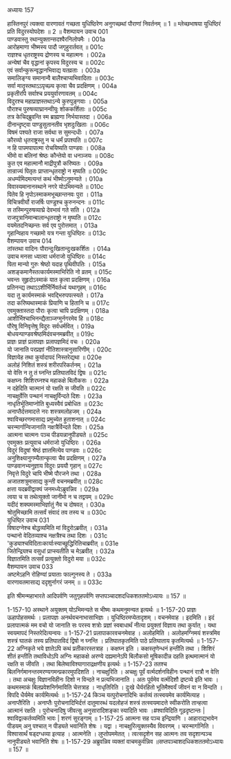 अध्यायः 157

हास्तिनपुरं त्यक्त्वा वारणावतं गच्छता युधिष्ठिरेण अनुगच्छथां पौराणां निवर्तनम् ॥ 1 ॥ म्लेच्छभाषया युधिष्ठिरं प्रति विदुरस्योपदेशः ॥ 2 ॥
वैशम्पायन उवाच 	001  
पाण्डवास्तु रथान्युक्तान्सदश्वैरनिलोपमैः ।	001a  
आरोहमाणा भीष्मस्य पादौ जगृहुरार्तवत् ॥	001c  
राज्ञश्च धृतराष्ट्रस्य द्रोणस्य च महात्मनः ।	002a  
अन्येषां चैव वृद्धानां कृपस्य विदुरस्य च ॥	002c  
एवं सर्वान्कुरून्वृद्धानभिवाद्य यतव्रताः ।	003a  
समालिङ्ग्य समानान्वै बालैश्चाप्यभिवादिताः ॥	003c  
सर्वा मातॄस्तथाऽऽपृच्छ्य कृत्वा चैव प्रदक्षिणम् ।	004a  
प्रकृतीरपि सर्वाश्च प्रययुर्वारणावतम् ॥	004c  
विदुरश्च महाप्राज्ञस्तथाऽन्ये कुरुपुङ्गवाः ।	005a  
पौराश्च पुरुषव्याघ्रानन्वीयुः शोककर्शिताः ॥	005c  
तत्र केचिद्ब्रुवन्ति स्म ब्राह्मणा निर्भयास्तदा ।	006a  
दीनान्दृष्ट्वा पाण्डुसुतानतीव भृशदुःखिताः ॥	006c  
विषमं पश्यते राजा सर्वथा स सुमन्दधीः ।	007a  
कौरव्यो धृतराष्ट्रस्तु न च धर्मं प्रपश्यति ॥	007c  
न हि पापमपापात्मा रोचयिष्यति पाण्डवः ।	008a  
भीमो वा बलिनां श्रेष्ठः कौन्तेयो वा धनञ्जयः ॥	008c  
कुत एव महात्मानौ माद्रीपुत्रौ करिष्यतः ।	009a  
तान्राज्यं पितृतः प्राप्तान्धृतराष्ट्रो न मृष्यति ॥	009c  
अधर्म्यमिदमत्यन्तं कथं भीष्मोऽनुमन्यते ।	010a  
विवास्यमानानस्थाने नगरे योऽभिमन्यते ॥	010c  
पितेव हि नृपोऽस्माकमभूच्छान्तनवः पुरा ।	011a  
विचित्रवीर्यो राजर्षिः पाण्डुश्च कुरुनन्दनः ॥	011c  
स तस्मिन्पुरुषव्याघ्रे देवभावं गते सति ।	012a  
राजपुत्रानिमान्बालान्धृतराष्ट्रो न मृष्यति ॥	012c  
वयमेतदनिच्छन्तः सर्व एव पुरोत्तमात् ।	013a  
गृहान्विहाय गच्छामो यत्र गन्ता युधिष्ठिरः ॥	013c  
वैशम्पायन उवाच 	014  
तांस्तथा वादिनः पौरान्दुःखितान्दुःखकर्शितः ।	014a  
उवाच मनसा ध्यात्वा धर्मराजो युधिष्ठिरः ॥	014c  
पिता मान्यो गुरुः श्रेष्ठो यदाह पृथिवीपतिः ।	015a  
अशङ्कमानैस्तत्कार्यमस्माभिरिति नो व्रतम् ॥	015c  
भवन्तः सुहृदोऽस्माकं यात कृत्वा प्रदक्षिणम् ।	016a  
प्रतिनन्द्य तथाऽऽशीर्भिर्निवर्तध्वं यथागृहम् ॥	016c  
यदा तु कार्यमस्माकं भवद्भिरुपपत्स्यते ।	017a  
तदा करिष्यथास्माकं प्रियाणि च हितानि च ॥	017c  
एवमुक्तास्तदा पौराः कृत्वा चापि प्रदक्षिणम् ।	018a  
आशीर्भिश्चाभिनन्द्यैताञ्जग्मुर्नगरमेव हि ॥	018c  
पौरेषु विनिवृत्तेषु विदुरः सर्वधर्मवित् ।	019a  
बोधयन्पाण्डवश्रेष्ठमिदंवचनमब्रवीत् ॥	019c  
प्राज्ञः प्राज्ञं प्रलापज्ञः प्रलापज्ञमिदं वचः ।	020a  
यो जानाति परप्रज्ञां नीतिशास्त्रानुसारिणीम् ।	020c  
विज्ञायेह तथा कुर्यादापदं निस्तरेद्यथा ॥	020e  
अलोहं निशितं शस्त्रं शरीरपरिकर्तनम् ।	021a  
यो वेत्ति न तु तं घ्नन्ति प्रतिघातविदं द्विषः ॥	021c  
कक्षघ्नः शिशिरघ्नश्च महाकक्षे बिलौकसः ।	022a  
न दहेदिति चात्मानं यो रक्षति स जीवति ॥	022c  
नाचक्षुर्वेत्ति पन्थानं नाचक्षुर्विन्दते दिशः ।	023a  
नाधृतिर्भूतिमाप्नोति बुध्यस्वैवं प्रबोधितः ॥	023c  
अनाप्तैर्दत्तमादत्ते नरः शस्त्रमलोहजम् ।	024a  
श्वाविच्छरणमासाद्य प्रमुच्येत हुताशनात् ॥	024c  
चरन्मार्गान्विजानाति नक्षत्रैर्विन्दते दिशः ।	025a  
आत्मना चात्मनः पञ्च पीडयन्नानुपीड्यते ॥	025c  
एवमुक्तः प्रत्युवाच धर्मराजो युधिष्ठिरः ।	026a  
विदुरं विदुषां श्रेष्ठं ज्ञातमित्येव पाण्डवः ॥	026c  
अनुशिक्ष्यानुगम्यैतान्कृत्वा चैव प्रदक्षिणम् ।	027a  
पाण्डवानभ्यनुज्ञाय विदुरः प्रययौ गृहान् ॥	027c  
निवृत्ते विदुरे चापि भीष्मे पौरजने तथा ।	028a  
अजातशत्रुमासाद्य कुन्ती वचनमब्रवीत् ॥	028c  
क्षत्ता यदब्रवीद्वाक्यं जनमध्येऽब्रुवन्निव ।	029a  
त्वया च स तथेत्युक्तो जानीमो न च तद्वयम् ॥	029c  
यदीदं शक्यमस्माभिर्ज्ञातुं नैव च दोषवत् ।	030a  
श्रोतुमिच्छामि तत्सर्वं संवादं तव तस्य च ॥	030c  
युधिष्ठिर उवाच 	031  
विषादग्नेश्च बोद्धव्यमिति मां विदुरोऽब्रवीत् ।	031a  
पन्थानो वेदितव्याश्च नक्षत्रैश्च तथा दिशः ।	031c  
\'कुड्याश्चविदिताःकार्याःस्याच्छुद्धिरितिचाब्रवीत् ॥	031e  
जितेन्द्रियश्च वसुधां प्राप्स्यतीति च मेऽब्रवीत् ।	032a  
विज्ञातमिति तत्सर्वं प्रत्युक्तो विदुरो मया ॥	032c  
वैशम्पायन उवाच 	033  
अष्टमेऽहनि रोहिण्यां प्रयाताः फाल्गुनस्य ते ।	033a  
वारणावतमासाद्य ददृशुर्नागरं जनम् ॥ ॥	033c  

इति श्रीमन्महाभारते आदिपर्वणि जतुगृहपर्वणि सप्तपञ्चादशदधिकशततमोऽध्यायः ॥ 157 ॥

1-157-10 अस्थाने अयुक्तम् योऽभिमन्यते स भीष्मः कथमनुमन्यत इत्यर्थः ॥
 1-157-20 प्राज्ञः ऊहापोहसमर्थः । प्रलापज्ञः अनर्थवचनाभासाभिज्ञः । युधिष्ठिरमप्येतादृशम् । वचनमेवाह । इदमिति । इदं प्रलापात्मकं मम वचो यो जानाति सः परस्य शत्रोः प्रज्ञां स्वबाधार्थं नीत्या प्रयुक्तां विज्ञाय तथा कुर्यात् । यथा स्वयमापदं निस्तरेदित्यन्वयः ॥
 1-157-21 प्रलापाकारवचनमेवाह । अलोहमिति । अलोहमग्निमयं शस्त्रमिव शस्त्रं घातकं तस्य प्रतिघातविदं द्विषो न घ्नन्ति । प्रतिघातकृतमिति पाठे प्रतिघाताय कृतमित्यर्थः ॥ 
1-157-22 अग्निकृते भये ज्ञातेऽपि कथं प्रतीकारस्तत्राह । कक्षघ्न इति । कक्षस्तृणेन्धनं हन्तीति तथा । शिशिरं शीतं हन्तीति तथाविधोऽपि अग्निः महाकक्षे अरण्ये दह्यमानेऽपि बिलौकसो मूषिकादीन्न दहति इत्थमात्मानं यो रक्षति स जीवति । तथा बिलेष्वाविश्यागाराद्रक्षणीय इत्यर्थः ॥ 1-157-23 ततश्च बिलनिर्गमानन्तरमरण्यगमन्प्रकारमुपदिशति । नाचक्षुरिति । अचक्षुः पूर्वं वर्त्मदर्शनविहीनः पन्थानं रात्रौ न वेत्ति । तथा अचक्षुः विज्ञानविहीनः दिशो न विन्दते न प्रत्यभिजानाति । अतः पूर्वमेव वर्त्मदिशौ द्रष्टव्ये इति भावः । कथमस्माकं बिलप्रवेशनिर्गमाविति चेत्तत्राह । नाधृतिरिति । दुःखे धैर्यरहितो भूतिमैश्वर्यं जीवनं वा न विन्दति । विपदि धैर्यमेव कार्यमित्यर्थः ॥ 
1-157-24 किञ्च यत्पुरोचनादिभिः कर्तव्यं तत्स्वयमेव कार्यमित्याह । अनाप्तैरिति । अनाप्तैः पुरोचनादिभिर्दत्तं दातुमारब्धं यदलोहजं शस्त्रं तत्स्वयमादत्ते स्वीकरोति तान्हत्वा आत्मानं रक्षति । पुरोचनादिषु जीवत्सु अनुसारादिशङ्का स्यादिति भावः ।#श्वाविदिति गूढदृष्टान्तः | श्वाविद्वत्कर्तव्यमिति भावः | शरणं सुरङ्गाम् ॥ 
1-157-25 आत्मना सह पञ्च इन्द्रियाणि । आहाराद्यभावेन पीडयम् अनु पश्चात् न पीड्यते भवानिति शेषः । यद्वा । नाचक्षुरित्युक्तस्यैव विवरणम् । चरन्मार्गानिति । विश्वासार्थं षड्दग्धव्या इत्याह । आत्मनेति । लुप्तोपममेतत् । त्वत्सदृशेन सह आत्मनः तव सदृशान्पञ्च नानुपीड्यते भवानिति शेषः ॥ 1-157-29 अब्रुवन्निव व्यक्तां वाचमकुर्वन्निव ॥सप्तपञ्चाशदधिकशततमोऽध्यायः ॥ 157 ॥
